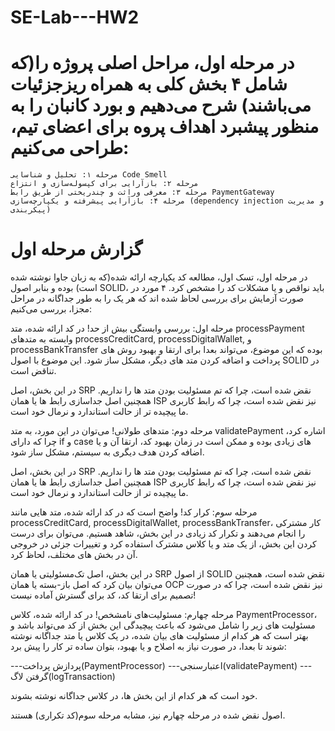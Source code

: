 # SE-Lab---HW2

# در مرحله اول، مراحل اصلی پروژه را(که شامل ۴ بخش کلی به همراه ریزجزئیات می‌باشند) شرح می‌دهیم و بورد کانبان را به منظور پیشبرد اهداف پروه برای اعضای تیم، طراحی می‌کنیم:

    مرحله ۱: تحلیل و شناسایی Code Smell
    مرحله ۲: بازآرایی برای کپسوله‌سازی و انتزاع
    مرحله ۳: معرفی وراثت و چندریختی از طریق رابط PaymentGateway
    مرحله ۴: بازآرایی پیشرفته و یکپارچه‌سازی (dependency injection و مدیریت پیکربندی)

# گزارش مرحله اول

در مرحله اول، تسک اول، مطالعه کد یکپارچه ارائه شده(که به زبان جاوا نوشته شده است) بوده و بنابر اصول SOLID، باید نواقص و یا مشکلات کد را مشخص کرد. ۴ مورد در صورت آزمایش برای بررسی لحاظ شده اند که هر یک را به طور جداگانه در مراحل مجزا، بررسی می‌کنیم:

مرحله اول: بررسی وابستگی بیش از حد!
در کد ارائه شده، متد processPayment وابسته به متدهای processCreditCard, processDigitalWallet, و processBankTransfer بوده که این موضوع، می‌تواند بعدا برای ارتقا و بهبود روش های پرداخت و اضافه کردن متد های دیگر، مشکل ساز شود. این موضوع با اصول SOLID در تناقض است.

در این بخش، اصل SRP نقض شده است، چرا که تم مسئولیت بودن متد ها را نداریم. همچنین اصل جداسازی رابط ها یا همان ISP نیز نقض شده است، چرا که رابط کاربری ما پیچیده تر از حالت استاندارد و نرمال خود است.

مرحله دوم: متدهای طولانی!
می‌توان در این مورد، به متد validatePayment اشاره کرد، چرا که دارای if و case های زیادی بوده و ممکن است در زمان بهبود کد، ارتقا آن و یا اضافه کردن هدف دیگری به سیستم، مشکل ساز شود.

در این بخش، اصل SRP نقض شده است، چرا که تم مسئولیت بودن متد ها را نداریم. همچنین اصل جداسازی رابط ها یا همان ISP نیز نقض شده است، چرا که رابط کاربری ما پیچیده تر از حالت استاندارد و نرمال خود است.

مرحله سوم: کرار کد!
واضح است که در کد ارائه شده، متد هایی مانند processCreditCard, processDigitalWallet, processBankTransfer، کار مشترکی را انجام می‌دهند و تکرار کد زیادی در این بخش، شاهد هستیم. می‌توان برای درست کردن این بخش، از یک متد و یا کلاس مشترک استفاده کرد و تغییرات جزئی در خروجی آن در بخش های مختلف، لحاظ کرد.

در این بخش، اصل تک‌مسئولیتی یا همان SRP از اصول SOLID نقض شده است، همچنین می‌توان بیان کرد که اصل باز-بسته یا همان OCP نیز نقض شده است، چرا که در صورت تصمیم برای ارتقا کد، کد برای گسترش آماده نیست!

مرحله چهارم: مسئولیت‌های نامشخص!
در کد ارائه شده، کلاس PaymentProcessor، مسئولیت های زیر را شامل می‌شود که باعث پیچیدگی این بخش از کد می‌تواند باشد و بهتر است که هر کدام از مسئولیت های بیان شده، در یک کلاس یا متد جداگانه نوشته شوند تا بعدا، در صورت نیاز به اصلاح و یا بهبود، بتوان ساده تر کار را پیش برد:

---پردازش پرداخت(PaymentProcessor)
---اعتبارسنجی(validatePayment)
---گرفتن لاگ(logTransaction)

خود است که هر کدام از این بخش ها، در کلاس جداگانه نوشته بشوند.

اصول نقض شده در مرحله چهارم نیز، مشابه مرحله سوم(کد تکراری) هستند.

